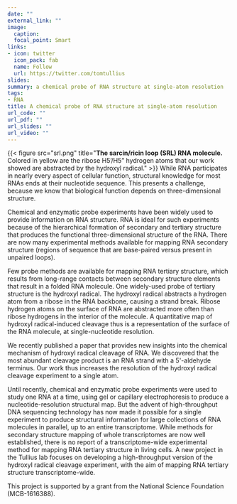 ```yaml
---
date: ""
external_link: ""
image:
  caption:
  focal_point: Smart
links:
- icon: twitter
  icon_pack: fab
  name: Follow
  url: https://twitter.com/tomtullius
slides: 
summary: a chemical probe of RNA structure at single-atom resolution
tags:
- RNA
title: A chemical probe of RNA structure at single-atom resolution
url_code: ""
url_pdf: ""
url_slides: ""
url_video: ""
---
```

{{< figure src="srl.png" title="**The sarcin/ricin loop (SRL) RNA molecule.** Colored in yellow are the ribose H5’/H5” hydrogen atoms that our work showed are abstracted by the hydroxyl radical." >}}
While RNA participates in nearly every aspect of cellular function, structural knowledge for most RNAs ends at their nucleotide sequence. This presents a challenge, because we know that biological function depends on three-dimensional structure.

Chemical and enzymatic probe experiments have been widely used to provide information on RNA structure. RNA is ideal for such experiments because of the hierarchical formation of secondary and tertiary structure that produces the functional three-dimensional structure of the RNA. There are now many experimental methods available for mapping RNA secondary structure (regions of sequence that are base-paired versus present in unpaired loops). 

Few probe methods are available for mapping RNA tertiary structure, which results from long-range contacts between secondary structure elements that result in a folded RNA molecule. One widely-used probe of tertiary structure is the hydroxyl radical. The hydroxyl radical abstracts a hydrogen atom from a ribose in the RNA backbone, causing a strand break. Ribose hydrogen atoms on the surface of RNA are abstracted more often than ribose hydrogens in the interior of the molecule. A quantitative map of hydroxyl radical-induced cleavage thus is a representation of the surface of the RNA molecule, at single-nucleotide resolution.

We recently published a paper that provides new insights into the chemical mechanism of hydroxyl radical cleavage of RNA. We discovered that the most abundant cleavage product is an RNA strand with a 5'-aldehyde terminus. Our work thus increases the resolution of the hydroxyl radical cleavage experiment to a single atom.

Until recently, chemical and enzymatic probe experiments were used to study one RNA at a time, using gel or capillary electrophoresis to produce a nucleotide-resolution structural map. But the advent of high-throughput DNA sequencing technology has now made it possible for a single experiment to produce structural information for large collections of RNA molecules in parallel, up to an entire transcriptome. While methods for secondary structure mapping of whole transcriptomes are now well established, there is no report of a transcriptome-wide experimental method for mapping RNA tertiary structure in living cells. A new project in the Tullius lab focuses on developing a high-throughput version of the hydroxyl radical cleavage experiment, with the aim of mapping RNA tertiary structure transcriptome-wide. 

This project is supported by a grant from the National Science Foundation (MCB-1616388).
